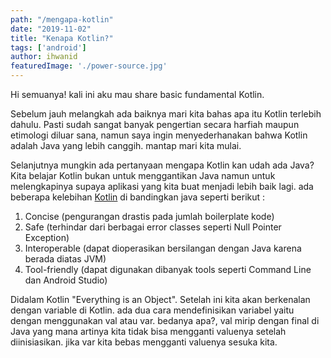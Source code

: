 ```yaml
---
path: "/mengapa-kotlin"
date: "2019-11-02"
title: "Kenapa Kotlin?"
tags: ['android']
author: ihwanid
featuredImage: './power-source.jpg'
---
```

Hi semuanya! kali ini aku mau share basic fundamental Kotlin.

Sebelum jauh melangkah ada baiknya mari kita bahas apa itu Kotlin terlebih dahulu. Pasti sudah sangat banyak pengertian secara harfiah maupun etimologi diluar sana, namun saya ingin menyederhanakan bahwa Kotlin adalah Java yang lebih canggih. mantap mari kita mulai. 

Selanjutnya mungkin ada pertanyaan mengapa Kotlin kan udah ada Java?
Kita belajar Kotlin bukan untuk menggantikan Java namun untuk melengkapinya supaya aplikasi yang kita buat menjadi lebih baik lagi. ada beberapa kelebihan [Kotlin](https://kotlinlang.org/) di bandingkan java seperti berikut : 

1. Concise (pengurangan drastis pada jumlah boilerplate kode)
2. Safe (terhindar dari berbagai error classes seperti Null Pointer Exception)
3. Interoperable (dapat dioperasikan bersilangan dengan Java karena berada diatas JVM)
4. Tool-friendly (dapat digunakan dibanyak tools seperti Command Line dan Android Studio)

Didalam Kotlin "Everything is an Object". Setelah ini kita akan berkenalan dengan variable di Kotlin. ada dua cara mendefinisikan variabel yaitu dengan menggunakan val atau var. bedanya apa?, val mirip dengan final di Java yang mana artinya kita tidak bisa mengganti valuenya setelah diinisiasikan. jika var kita bebas mengganti valuenya sesuka kita. 
